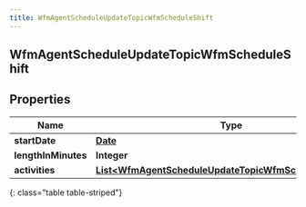 ```yaml
---
title: WfmAgentScheduleUpdateTopicWfmScheduleShift
---
```

## WfmAgentScheduleUpdateTopicWfmScheduleShift


## Properties

| Name | Type | Description | Notes |
| ------------ | ------------- | ------------- | ------------- |
| **startDate** | [**Date**](Date.html) |  |  [optional] |
| **lengthInMinutes** | **Integer** |  |  [optional] |
| **activities** | [**List&lt;WfmAgentScheduleUpdateTopicWfmScheduleActivity&gt;**](WfmAgentScheduleUpdateTopicWfmScheduleActivity.html) |  |  [optional] |
{: class="table table-striped"}



